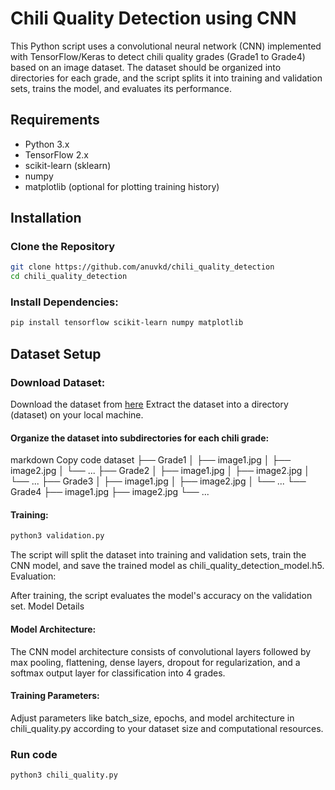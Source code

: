 # Chili Quality Detection using CNN

This Python script uses a convolutional neural network (CNN) implemented with TensorFlow/Keras to detect chili quality grades (Grade1 to Grade4) based on an image dataset. The dataset should be organized into directories for each grade, and the script splits it into training and validation sets, trains the model, and evaluates its performance.

## Requirements

- Python 3.x
- TensorFlow 2.x
- scikit-learn (sklearn)
- numpy
- matplotlib (optional for plotting training history)

## Installation

### Clone the Repository

```bash
git clone https://github.com/anuvkd/chili_quality_detection
cd chili_quality_detection
```

### Install Dependencies:

```bash
pip install tensorflow scikit-learn numpy matplotlib
```

## Dataset Setup

### Download Dataset:

Download the dataset from [here](https://drive.google.com/drive/folders/1_dwy5JSWnpF1mgfY572-SY5JSV1RCAZR?usp=sharing)
Extract the dataset into a directory (dataset) on your local machine.

#### Organize the dataset into subdirectories for each chili grade:

markdown
Copy code
dataset
├── Grade1
│ ├── image1.jpg
│ ├── image2.jpg
│ └── ...
├── Grade2
│ ├── image1.jpg
│ ├── image2.jpg
│ └── ...
├── Grade3
│ ├── image1.jpg
│ ├── image2.jpg
│ └── ...
└── Grade4
├── image1.jpg
├── image2.jpg
└── ...

#### Training:

```bash
python3 validation.py
```

The script will split the dataset into training and validation sets, train the CNN model, and save the trained model as chili_quality_detection_model.h5.
Evaluation:

After training, the script evaluates the model's accuracy on the validation set.
Model Details

#### Model Architecture:

The CNN model architecture consists of convolutional layers followed by max pooling, flattening, dense layers, dropout for regularization, and a softmax output layer for classification into 4 grades.

#### Training Parameters:

Adjust parameters like batch_size, epochs, and model architecture in chili_quality.py according to your dataset size and computational resources.

### Run code

```bash
python3 chili_quality.py
```
